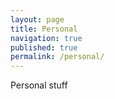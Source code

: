 ```yaml
---
layout: page
title: Personal
navigation: true
published: true
permalink: /personal/
---
```


Personal stuff
